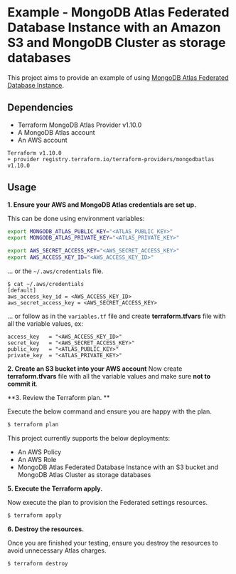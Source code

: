 # Example - MongoDB Atlas Federated Database Instance with an Amazon S3 and MongoDB Cluster as storage databases

This project aims to provide an example of using [MongoDB Atlas Federated Database Instance](https://www.mongodb.com/docs/atlas/data-federation/overview/).


## Dependencies

* Terraform MongoDB Atlas Provider v1.10.0
* A MongoDB Atlas account 
* An AWS account

```
Terraform v1.10.0
+ provider registry.terraform.io/terraform-providers/mongodbatlas v1.10.0
```

## Usage

**1\. Ensure your AWS and MongoDB Atlas credentials are set up.**

This can be done using environment variables:

```bash
export MONGODB_ATLAS_PUBLIC_KEY="<ATLAS_PUBLIC_KEY>"
export MONGODB_ATLAS_PRIVATE_KEY="<ATLAS_PRIVATE_KEY>"
```

```bash
export AWS_SECRET_ACCESS_KEY="<AWS_SECRET_ACCESS_KEY>"
export AWS_ACCESS_KEY_ID="<AWS_ACCESS_KEY_ID>"
```

... or the `~/.aws/credentials` file.

```
$ cat ~/.aws/credentials
[default]
aws_access_key_id = <AWS_ACCESS_KEY_ID>
aws_secret_access_key = <AWS_SECRET_ACCESS_KEY>
```
... or follow as in the `variables.tf` file and create **terraform.tfvars** file with all the variable values, ex:
```
access_key   = "<AWS_ACCESS_KEY_ID>"
secret_key   = "<AWS_SECRET_ACCESS_KEY>"
public_key   = "<ATLAS_PUBLIC_KEY>"
private_key  = "<ATLAS_PRIVATE_KEY>"
```
**2\. Create an S3 bucket into your AWS account**
Now create **terraform.tfvars** file with all the variable values and make sure **not to commit it**.

**3\. Review the Terraform plan. **

Execute the below command and ensure you are happy with the plan.

``` bash
$ terraform plan
```
This project currently supports the below deployments:

- An AWS Policy
- An AWS Role
- MongoDB Atlas Federated Database Instance with an S3 bucket and MongoDB Atlas Cluster as storage databases

**5\. Execute the Terraform apply.**

Now execute the plan to provision the Federated settings resources.

``` bash
$ terraform apply
```

**6\. Destroy the resources.**

Once you are finished your testing, ensure you destroy the resources to avoid unnecessary Atlas charges.

``` bash
$ terraform destroy
```

